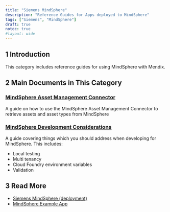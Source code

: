 ```yaml
---
title: "Siemens MindSphere"
description: "Reference Guides for Apps deployed to MindSphere"
tags: ["Siemens", "MindSphere"]
draft: true
notoc: true
#layout: wide
---
```


## 1 Introduction

This category includes reference guides for using MindSphere with Mendix.

## 2 Main Documents in This Category

### [MindSphere Asset Management Connector](mindsphere-asset-management-connector)

A guide on how to use the MindSphere Asset Management Connector to retrieve assets and asset types from MindSphere

### [MindSphere Development Considerations](mindsphere-development-considerations)

A guide covering things which you should address when developing for MindSphere. This includes:

* Local testing
* Multi tenancy
* Cloud Foundry environment variables
* Validation

## 3 Read More

* [Siemens MindSphere (deployment)](/developerportal/deploy/deploying-to-mindsphere)
* [MindSphere Example App](/howto/mindsphere/mindsphere-example-app)
